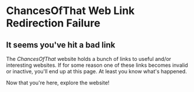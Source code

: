 # ChancesOfThat Web Link Redirection Failure
## It seems you've hit a bad link
The _ChancesOfThat_ website holds a bunch of links to useful and/or interesting websites. If for some reason one of these links becomes invalid or inactive, you'll end up at this page. At least you know what's happened.

Now that you're here, explore the website!

